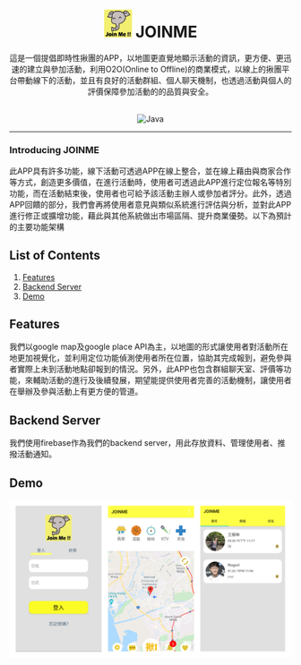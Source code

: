 # <div align="center"><img src="docs/logo.jpg" alt="icon" width=50> JOINME</div>

<div align="center">這是一個提倡即時性揪團的APP，以地圖更直覺地顯示活動的資訊，更方便、更迅速的建立與參加活動，利用O2O(Online to Offline)的商業模式，以線上的揪團平台帶動線下的活動，並且有良好的活動群組、個人聊天機制，也透過活動與個人的評價保障參加活動的的品質與安全。
<br />  
  <br />  
  
![Java](https://img.shields.io/badge/Java-Language-red?logo=java)

</div>

***

### Introducing JOINME

此APP具有許多功能，線下活動可透過APP在線上整合，並在線上藉由與商家合作等方式，創造更多價值，在進行活動時，使用者可透過此APP進行定位報名等特別功能，而在活動結束後，使用者也可給予該活動主辦人或參加者評分。此外，透過APP回饋的部分，我們會再將使用者意見與類似系統進行評估與分析，並對此APP進行修正或擴增功能，藉此與其他系統做出市場區隔、提升商業優勢。以下為預計的主要功能架構

## List of Contents

1. [Features](#features)
2. [Backend Server](#backendserver)
3. [Demo](#demo)

<h2 id="features">Features</h2>

我們以google map及google place API為主，以地圖的形式讓使用者對活動所在地更加視覺化，並利用定位功能偵測使用者所在位置，協助其完成報到，避免參與者實際上未到活動地點卻報到的情況。另外，此APP也包含群組聊天室、評價等功能，來輔助活動的進行及後續發展，期望能提供使用者完善的活動機制，讓使用者在舉辦及參與活動上有更方便的管道。

<h2 id="backendserver">Backend Server</h2>

我們使用firebase作為我們的backend server，用此存放資料、管理使用者、推撥活動通知。

<h2 id="demo">Demo</h2>

![demo](docs/demo.jpg)
